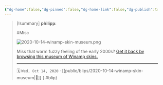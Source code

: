 ```yaml
---
{"dg-home":false,"dg-pinned":false,"dg-home-link":false,"dg-publish":true,"type":"blip","created-date":"2020-10-14T00:00:00","disabled rules":["yaml-title","yaml-title-alias","file-name-heading"],"title":"philipp @ 2020-10-14","dg-permalink":"2020/10/14/winamp-skin-museum/","updated-date":"2025-04-30T22:27:35","dg-path":"blips/2020-10-14-winamp-skin-museum.md","permalink":"/2020/10/14/winamp-skin-museum/","dgPassFrontmatter":true,"created":"2020-10-14T00:00:00","updated":"2025-04-30T22:27:35"}
---
```


> [!summary] **philipp**:
>
> #Misc
>
> ![2020-10-14-winamp-skin-museum.png](/img/user/attachments/2020-10-14-winamp-skin-museum.png)
>
> Miss that warm fuzzy feeling of the early 2000s? [Get it back by browsing this
> museum of Winamp skins.](https://skins.webamp.org/)
> - - -
>
> 🗓️ `Wed, Oct 14, 2020` · [[public/blips/2020-10-14-winamp-skin-museum\|🔗]]
{ #blip}

